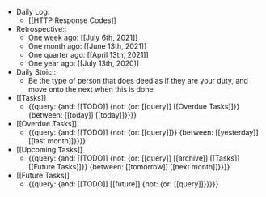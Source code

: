 - Daily Log:
    - [[HTTP Response Codes]]
- Retrospective::
    - One week ago: [[July 6th, 2021]]
    - One month ago:  [[June 13th, 2021]]
    - One quarter ago: [[April 13th, 2021]]
    - One year ago: [[July 13th, 2020]]
- Daily Stoic::
    - Be the type of person that does deed as if they are your duty, and move onto the next when this is done
- [[Tasks]]
    - {{query: {and: [[TODO]] {not: {or: [[query]] [[Overdue Tasks]]}} {between: [[today]] [[today]]}}}}
- [[Overdue Tasks]]
    - {{query: {and: [[TODO]] {not: {or: [[query]]}} {between: [[yesterday]] [[last month]]}}}}
- [[Upcoming Tasks]]
    - {{query: {and: [[TODO]] {not: {or: [[query]] [[archive]] [[Tasks]] [[Future Tasks]]}} {between: [[tomorrow]] [[next month]]}}}}
- [[Future Tasks]]
    - {{query: {and: [[TODO]] [[future]] {not: {or: [[query]]}}}}}
